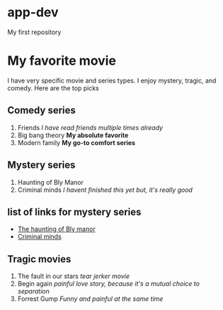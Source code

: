 # app-dev
My first repository

# My favorite movie 

I have very specific movie and series types. I enjoy mystery, tragic, and comedy. Here are the top picks 

## Comedy series 

1. Friends *I have read friends multiple times already*
2. Big bang theory **My absolute favorite**
3. Modern family **My go-to comfort series**

## Mystery series 

1. Haunting of Bly Manor
2. Criminal minds *I havent finished this yet but, it's really good*

## list of links for mystery series 

- [The haunting of Bly manor](https://www.netflix.com/ph-en/title/81237854)
- [Criminal minds](https://www.apps.disneyplus.com/ph/onboarding?ref=%2Fseries%2Fcriminal-minds%2F6PNwItKkiA6Z)

## Tragic movies 

1. The fault in our stars *tear jerker movie*
2. Begin again *painful love story, because it's a mutual choice to separation*
3. Forrest Gump *Funny and painful at the same time*
   
